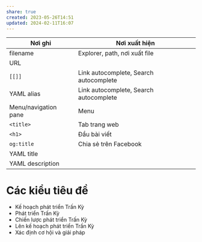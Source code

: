 ```yaml
---
share: true
created: 2023-05-26T14:51
updated: 2024-02-11T16:07
---
```

| Nơi ghi              | Nơi xuất hiện                          |
| -------------------- | -------------------------------------- |
| filename             | Explorer, path, nơi xuất file          |
| URL                  |                                        |
| `[[]]`               | Link autocomplete, Search autocomplete |
| YAML alias           | Link autocomplete, Search autocomplete |
| Menu/navigation pane | Menu                                   |
| `<title>`            | Tab trang web                          |
| `<h1>`               | Đầu bài viết                           |
| `og:title`           | Chia sẻ trên Facebook                  |
| YAML title           |                                        |
| YAML description     |                                        |

# Các kiểu tiêu đề
- Kế hoạch phát triển Trấn Kỳ
- Phát triển Trấn Kỳ
- Chiến lược phát triển Trấn Kỳ
- Lên kế hoạch phát triển Trấn Kỳ
- Xác định cơ hội và giải pháp
